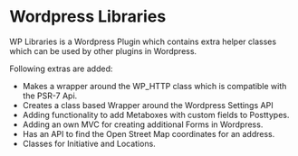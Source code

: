 # Wordpress Libraries

WP Libraries is a Wordpress Plugin which contains extra helper classes which can be used by other plugins in Wordpress.

Following extras are added:
- Makes a wrapper around the WP_HTTP class which is compatible with the PSR-7 Api. 
- Creates a class based Wrapper around the Wordpress Settings API
- Adding functionality to add Metaboxes with custom fields to Posttypes. 
- Adding an own MVC for creating additional Forms in Wordpress. 
- Has an API to find the Open Street Map coordinates for an address.
- Classes for Initiative and Locations.




